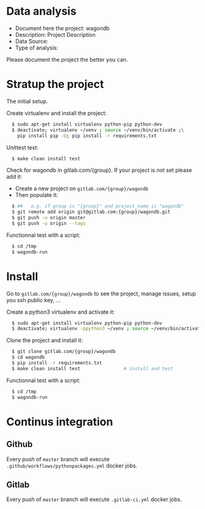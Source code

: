 # Data analysis
- Document here the project: wagondb
- Description: Project Description
- Data Source:
- Type of analysis:

Please document the project the better you can.

# Stratup the project

The initial setup.

Create virtualenv and install the project:
```bash
  $ sudo apt-get install virtualenv python-pip python-dev
  $ deactivate; virtualenv ~/venv ; source ~/venv/bin/activate ;\
    pip install pip -U; pip install -r requirements.txt
```

Unittest test:
```bash
  $ make clean install test
```

Check for wagondb in gitlab.com/{group}.
If your project is not set please add it:

- Create a new project on `gitlab.com/{group}/wagondb`
- Then populate it:

```bash
  $ ##   e.g. if group is "{group}" and project_name is "wagondb"
  $ git remote add origin git@gitlab.com:{group}/wagondb.git
  $ git push -u origin master
  $ git push -u origin --tags
```

Functionnal test with a script:
```bash
  $ cd /tmp
  $ wagondb-run
```
# Install
Go to `gitlab.com/{group}/wagondb` to see the project, manage issues,
setup you ssh public key, ...

Create a python3 virtualenv and activate it:
```bash
  $ sudo apt-get install virtualenv python-pip python-dev
  $ deactivate; virtualenv -ppython3 ~/venv ; source ~/venv/bin/activate
```

Clone the project and install it:
```bash
  $ git clone gitlab.com/{group}/wagondb
  $ cd wagondb
  $ pip install -r requirements.txt
  $ make clean install test                # install and test
```
Functionnal test with a script:
```bash
  $ cd /tmp
  $ wagondb-run
``` 

# Continus integration
## Github 
Every push of `master` branch will execute `.github/workflows/pythonpackages.yml` docker jobs.
## Gitlab
Every push of `master` branch will execute `.gitlab-ci.yml` docker jobs.
